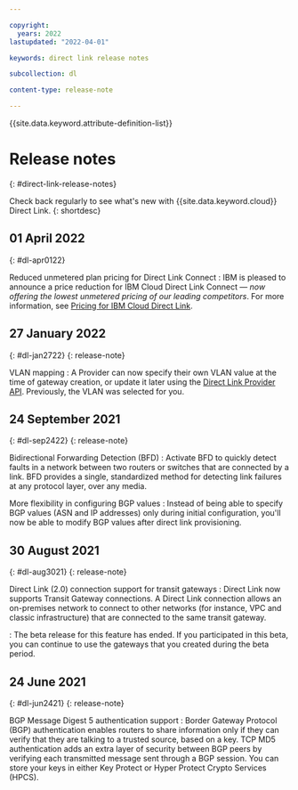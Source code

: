 ```yaml
---

copyright:
  years: 2022
lastupdated: "2022-04-01"

keywords: direct link release notes

subcollection: dl

content-type: release-note

---
```


{{site.data.keyword.attribute-definition-list}}

# Release notes
{: #direct-link-release-notes}

Check back regularly to see what's new with {{site.data.keyword.cloud}} Direct Link.
{: shortdesc}


## 01 April 2022
{: #dl-apr0122}

Reduced unmetered plan pricing for Direct Link Connect
:    IBM is pleased to announce a price reduction for IBM Cloud Direct Link Connect — _now offering the lowest unmetered pricing of our leading competitors_. For more information, see [Pricing for IBM Cloud Direct Link](/docs/dl?topic=dl-pricing-for-ibm-cloud-dl).

## 27 January 2022
{: #dl-jan2722}
{: release-note}

VLAN mapping
:    A Provider can now specify their own VLAN value at the time of gateway creation, or update it later using the [Direct Link Provider API](/apidocs/direct_link_provider_api). Previously, the VLAN was selected for you.

## 24 September 2021
{: #dl-sep2422}
{: release-note}

Bidirectional Forwarding Detection (BFD)
:    Activate BFD to quickly detect faults in a network between two routers or switches that are connected by a link. BFD provides a single, standardized method for detecting link failures at any protocol layer, over any media.

More flexibility in configuring BGP values
:    Instead of being able to specify BGP values (ASN and IP addresses) only during initial configuration, you'll now be able to modify BGP values after direct link provisioning.

## 30 August 2021
{: #dl-aug3021}
{: release-note}

Direct Link (2.0) connection support for transit gateways
:    Direct Link now supports Transit Gateway connections. A Direct Link connection allows an on-premises network to connect to other networks (for instance, VPC and classic infrastructure) that are connected to the same transit gateway.

:    The beta release for this feature has ended. If you participated in this beta, you can continue to use the gateways that you created during the beta period.

## 24 June 2021
{: #dl-jun2421}
{: release-note}

BGP Message Digest 5 authentication support
:    Border Gateway Protocol (BGP) authentication enables routers to share information only if they can verify that they are talking to a trusted source, based on a key. TCP MD5 authentication adds an extra layer of security between BGP peers by verifying each transmitted message sent through a BGP session. You can store your keys in either Key Protect or Hyper Protect Crypto Services (HPCS).
